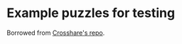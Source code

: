 # Example puzzles for testing

Borrowed from [Crosshare's repo](https://github.com/crosshare-org/crosshare/tree/master/app/__tests__/converter/puz).
